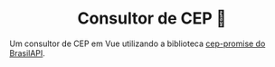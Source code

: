 <h1 align="center">Consultor de CEP 📍</h1>
Um consultor de CEP em Vue utilizando a biblioteca <a href="https://github.com/BrasilAPI/cep-promise/">cep-promise do BrasilAPI</a>.
